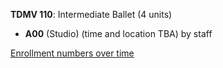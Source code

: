 **TDMV 110**: Intermediate Ballet (4 units)

- **A00** (Studio) (time and location TBA) by staff

[Enrollment numbers over time](./TDMV110.tsv)
